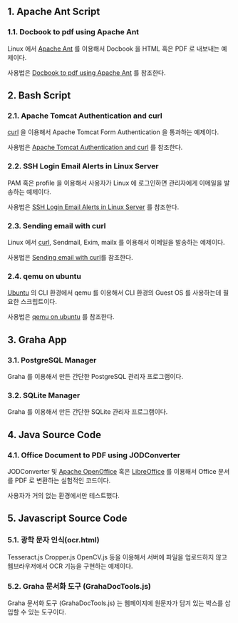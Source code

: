## 1. Apache Ant Script

### 1.1. 	Docbook to pdf using Apache Ant

Linux 에서 [Apache Ant](https://ant.apache.org/) 를 이용해서 Docbook 을 HTML 혹은 PDF 로 내보내는 예제이다.

사용법은 [Docbook to pdf using Apache Ant](https://logiciel.kr/graha/article/detail.html?contents_id=3068&article_id=3102) 를 참조한다.

## 2. Bash Script

### 2.1. 	Apache Tomcat Authentication and curl

[curl](https://curl.se/) 을 이용해서 Apache Tomcat Form Authentication 을 통과하는 예제이다.

사용법은 [Apache Tomcat Authentication and curl](https://logiciel.kr/graha/article/detail.html?contents_id=3112&article_id=3162) 를 참조한다.

### 2.2. 	SSH Login Email Alerts in Linux Server

PAM 혹은 profile 을 이용해서 사용자가 Linux 에 로그인하면 관리자에게 이메일을 발송하는 예제이다.

사용법은 [SSH Login Email Alerts in Linux Server](https://logiciel.kr/graha/article/detail.html?contents_id=3112&article_id=3189) 를 참조한다.

### 2.3. 	Sending email with curl

Linux 에서 [curl](https://curl.se/), Sendmail, Exim, mailx 를 이용해서 이메일을 발송하는 예제이다.

사용법은 [Sending email with curl](https://logiciel.kr/graha/article/detail.html?contents_id=3112&article_id=3190)를 참조한다.

### 2.4. 	qemu on ubuntu

[Ubuntu](https://ubuntu.com/) 의 CLI 환경에서 qemu 를 이용해서 CLI 환경의 Guest OS 를 사용하는데 필요한 스크립트이다.

사용법은 [qemu on ubuntu](https://logiciel.kr/graha/article/detail.html?contents_id=3112&article_id=3174) 를 참조한다.

## 3. Graha App

### 3.1. 	PostgreSQL Manager

Graha 를 이용해서 만든 간단한 PostgreSQL 관리자 프로그램이다.

### 3.2. 	SQLite Manager

Graha 를 이용해서 만든 간단한 SQLite 관리자 프로그램이다.

## 4. Java Source Code

### 4.1. 	Office Document to PDF using JODConverter

JODConverter 및 [Apache OpenOffice](https://www.openoffice.org/) 혹은 [LibreOffice](https://www.libreoffice.org/) 를 이용해서 Office 문서를 PDF 로 변환하는 실험적인 코드이다.

사용자가 거의 없는 환경에서만 테스트했다.

## 5. Javascript Source Code

### 5.1. 	광학 문자 인식(ocr.html)

Tesseract.js Cropper.js OpenCV.js 등을 이용해서 서버에 파일을 업로드하지 않고 웹브라우저에서 OCR 기능을 구현하는 예제이다.

### 5.2. 	Graha 문서화 도구 (GrahaDocTools.js)

Graha 문서화 도구 (GrahaDocTools.js) 는 웹페이지에 원문자가 담겨 있는 박스를 삽입할 수 있는 도구이다.
